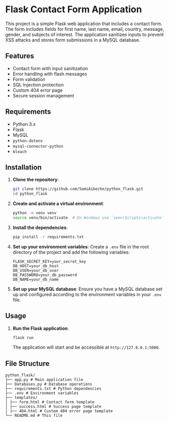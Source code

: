# Flask Contact Form Application

This project is a simple Flask web application that includes a contact form. The form includes fields for first name, last name, email, country, message, gender, and subjects of interest. The application sanitizes inputs to prevent XSS attacks and stores form submissions in a MySQL database.

## Features

- Contact form with input sanitization
- Error handling with flash messages
- Form validation
- SQL Injection protection
- Custom 404 error page
- Secure session management

## Requirements

- Python 3.x
- Flask
- MySQL
- `python-dotenv`
- `mysql-connector-python`
- `bleach`

## Installation

1. **Clone the repository**:
    ```sh
    git clone https://github.com/SamiAibeche/python_flask.git
    cd python_flask
    ```

2. **Create and activate a virtual environment**:
    ```sh
    python -m venv venv
    source venv/bin/activate  # On Windows use `venv\Scripts\activate`
    ```

3. **Install the dependencies**:
    ```sh
    pip install -r requirements.txt
    ```

4. **Set up your environment variables**:
    Create a `.env` file in the root directory of the project and add the following variables:
    ```env
    FLASK_SECRET_KEY=your_secret_key
    DB_HOST=your_db_host
    DB_USER=your_db_user
    DB_PASSWORD=your_db_password
    DB_NAME=your_db_name
    ```

5. **Set up your MySQL database**:
    Ensure you have a MySQL database set up and configured according to the environment variables in your `.env` file.

## Usage

1. **Run the Flask application**:
    ```sh
    flask run
    ```
    The application will start and be accessible at `http://127.0.0.1:5000`.

## File Structure

````pycon
python_flask/
├── app.py # Main application file
├── Databases.py # Database operations
├── requirements.txt # Python dependencies
├── .env # Environment variables
├── templates/
│ ├── form.html # Contact form template
│ ├── success.html # Success page template
│ ├── 404.html # Custom 404 error page template
└── README.md # This file
````
